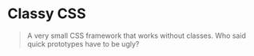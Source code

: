 # Classy CSS
> A very small CSS framework that works without classes. Who said quick prototypes have to be ugly?
